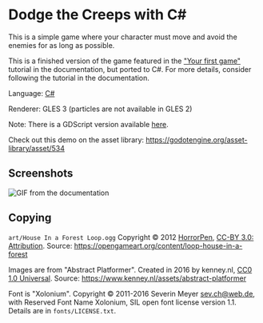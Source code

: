 # Dodge the Creeps with C#

This is a simple game where your character must move
and avoid the enemies for as long as possible.

This is a finished version of the game featured in the
["Your first game"](https://docs.godotengine.org/en/latest/getting_started/step_by_step/your_first_game.html)
tutorial in the documentation, but ported to C#. For more details,
consider following the tutorial in the documentation.

Language: [C#](https://docs.godotengine.org/en/latest/getting_started/scripting/c_sharp/index.html)

Renderer: GLES 3 (particles are not available in GLES 2)

Note: There is a GDScript version available [here](https://github.com/godotengine/godot-demo-projects/tree/master/2d/dodge_the_creeps).

Check out this demo on the asset library: https://godotengine.org/asset-library/asset/534

## Screenshots

![GIF from the documentation](https://docs.godotengine.org/en/latest/_images/dodge_preview.gif)

## Copying

`art/House In a Forest Loop.ogg` Copyright &copy; 2012 [HorrorPen](https://opengameart.org/users/horrorpen), [CC-BY 3.0: Attribution](http://creativecommons.org/licenses/by/3.0/). Source: https://opengameart.org/content/loop-house-in-a-forest

Images are from "Abstract Platformer". Created in 2016 by kenney.nl, [CC0 1.0 Universal](http://creativecommons.org/publicdomain/zero/1.0/). Source: https://www.kenney.nl/assets/abstract-platformer

Font is "Xolonium". Copyright &copy; 2011-2016 Severin Meyer <sev.ch@web.de>, with Reserved Font Name Xolonium, SIL open font license version 1.1. Details are in `fonts/LICENSE.txt`.
